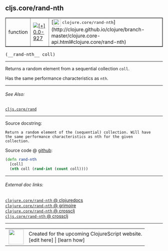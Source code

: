 ## cljs.core/rand-nth



 <table border="1">
<tr>
<td>function</td>
<td><a href="https://github.com/cljsinfo/cljs-api-docs/tree/0.0-927"><img valign="middle" alt="[+] 0.0-927" title="Added in 0.0-927" src="https://img.shields.io/badge/+-0.0--927-lightgrey.svg"></a> </td>
<td>
[<img height="24px" valign="middle" src="http://i.imgur.com/1GjPKvB.png"> <samp>clojure.core/rand-nth</samp>](http://clojure.github.io/clojure/branch-master/clojure.core-api.html#clojure.core/rand-nth)
</td>
</tr>
</table>


 <samp>
(__rand-nth__ coll)<br>
</samp>

---

Returns a random element from a sequential collection `coll`.

Has the same performance characteristics as `nth`.



---


###### See Also:

[`cljs.core/rand`](../cljs.core/rand.md)<br>

---


Source docstring:

```
Return a random element of the (sequential) collection. Will have
the same performance characteristics as nth for the given
collection.
```


Source code @ [github](https://github.com/clojure/clojurescript/blob/r3264/src/main/cljs/cljs/core.cljs#L9079-L9084):

```clj
(defn rand-nth
  [coll]
  (nth coll (rand-int (count coll))))
```

<!--
Repo - tag - source tree - lines:

 <pre>
clojurescript @ r3264
└── src
    └── main
        └── cljs
            └── cljs
                └── <ins>[core.cljs:9079-9084](https://github.com/clojure/clojurescript/blob/r3264/src/main/cljs/cljs/core.cljs#L9079-L9084)</ins>
</pre>

-->

---



###### External doc links:

[`clojure.core/rand-nth` @ clojuredocs](http://clojuredocs.org/clojure.core/rand-nth)<br>
[`clojure.core/rand-nth` @ grimoire](http://conj.io/store/v1/org.clojure/clojure/1.7.0-beta3/clj/clojure.core/rand-nth/)<br>
[`clojure.core/rand-nth` @ crossclj](http://crossclj.info/fun/clojure.core/rand-nth.html)<br>
[`cljs.core/rand-nth` @ crossclj](http://crossclj.info/fun/cljs.core.cljs/rand-nth.html)<br>

---

 <table>
<tr><td>
<img valign="middle" align="right" width="48px" src="http://i.imgur.com/Hi20huC.png">
</td><td>
Created for the upcoming ClojureScript website.<br>
[edit here] | [learn how]
</td></tr></table>

[edit here]:https://github.com/cljsinfo/cljs-api-docs/blob/master/cljsdoc/cljs.core/rand-nth.cljsdoc
[learn how]:https://github.com/cljsinfo/cljs-api-docs/wiki/cljsdoc-files

<!--

This information was too distracting to show to readers, but I'll leave it
commented here since it is helpful to:

- pretty-print the data used to generate this document
- and show how to retrieve that data



The API data for this symbol:

```clj
{:description "Returns a random element from a sequential collection `coll`.\n\nHas the same performance characteristics as `nth`.",
 :ns "cljs.core",
 :name "rand-nth",
 :signature ["[coll]"],
 :history [["+" "0.0-927"]],
 :type "function",
 :related ["cljs.core/rand"],
 :full-name-encode "cljs.core/rand-nth",
 :source {:code "(defn rand-nth\n  [coll]\n  (nth coll (rand-int (count coll))))",
          :title "Source code",
          :repo "clojurescript",
          :tag "r3264",
          :filename "src/main/cljs/cljs/core.cljs",
          :lines [9079 9084]},
 :full-name "cljs.core/rand-nth",
 :clj-symbol "clojure.core/rand-nth",
 :docstring "Return a random element of the (sequential) collection. Will have\nthe same performance characteristics as nth for the given\ncollection."}

```

Retrieve the API data for this symbol:

```clj
;; from Clojure REPL
(require '[clojure.edn :as edn])
(-> (slurp "https://raw.githubusercontent.com/cljsinfo/cljs-api-docs/catalog/cljs-api.edn")
    (edn/read-string)
    (get-in [:symbols "cljs.core/rand-nth"]))
```

-->
